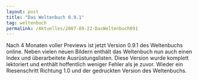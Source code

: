 ```yaml
---
layout: post
title: "Das Weltenbuch 0.9.1"
tag: weltenbuch
permalink: /Aktuelles/2007-09-22-DasWeltenbuch091
---
```



Nach 4 Monaten voller Previews ist jetzt Version 0.9.1 des Weltenbuchs online. Neben vielen neuen Bildern enthält das Weltenbuch nun auch einen Index und überarbeitete Ausrüstungslisten. Diese Version wurde komplett lektoriert und enthält hoffentlich weniger Fehler als je zuvor. Wieder ein Riesenschritt Richtung 1.0 und der gedruckten Version des Weltenbuchs.



